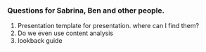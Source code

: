 ### Questions for Sabrina, Ben and other people.
1. Presentation template for presentation. where can I find them?
2. Do we even use content analysis
3. lookback guide